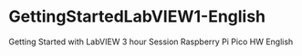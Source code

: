 # GettingStartedLabVIEW1-English
Getting Started with LabVIEW 3 hour Session Raspberry Pi Pico HW English
